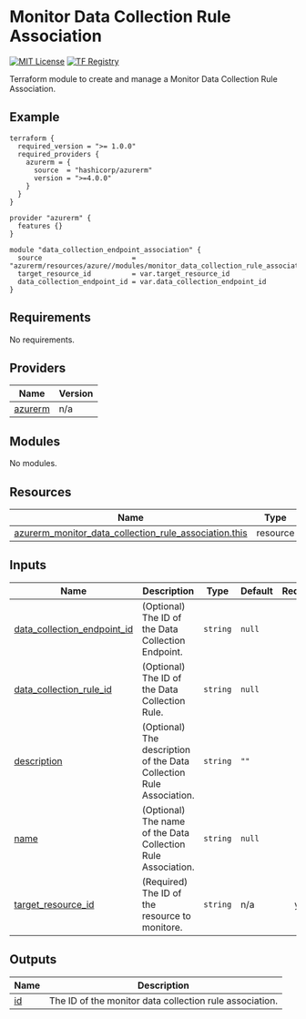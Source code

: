 <!-- BEGIN_TF_DOCS -->
# Monitor Data Collection Rule Association
[![MIT License](https://img.shields.io/badge/license-MIT-orange.svg)](LICENSE) [![TF Registry](https://img.shields.io/badge/terraform-registry-blue.svg)](https://registry.terraform.io/modules/azurerm/resources/azure/latest/submodules/monitor_data_collection_rule_association)

Terraform module to create and manage a Monitor Data Collection Rule Association.

## Example

```hcl
terraform {
  required_version = ">= 1.0.0"
  required_providers {
    azurerm = {
      source  = "hashicorp/azurerm"
      version = ">=4.0.0"
    }
  }
}

provider "azurerm" {
  features {}
}

module "data_collection_endpoint_association" {
  source                      = "azurerm/resources/azure//modules/monitor_data_collection_rule_association"
  target_resource_id          = var.target_resource_id
  data_collection_endpoint_id = var.data_collection_endpoint_id
}
```

## Requirements

No requirements.

## Providers

| Name | Version |
|------|---------|
| <a name="provider_azurerm"></a> [azurerm](#provider\_azurerm) | n/a |

## Modules

No modules.

## Resources

| Name | Type |
|------|------|
| [azurerm_monitor_data_collection_rule_association.this](https://registry.terraform.io/providers/hashicorp/azurerm/latest/docs/resources/monitor_data_collection_rule_association) | resource |

## Inputs

| Name | Description | Type | Default | Required |
|------|-------------|------|---------|:--------:|
| <a name="input_data_collection_endpoint_id"></a> [data\_collection\_endpoint\_id](#input\_data\_collection\_endpoint\_id) | (Optional) The ID of the Data Collection Endpoint. | `string` | `null` | no |
| <a name="input_data_collection_rule_id"></a> [data\_collection\_rule\_id](#input\_data\_collection\_rule\_id) | (Optional) The ID of the Data Collection Rule. | `string` | `null` | no |
| <a name="input_description"></a> [description](#input\_description) | (Optional) The description of the Data Collection Rule Association. | `string` | `""` | no |
| <a name="input_name"></a> [name](#input\_name) | (Optional) The name of the Data Collection Rule Association. | `string` | `null` | no |
| <a name="input_target_resource_id"></a> [target\_resource\_id](#input\_target\_resource\_id) | (Required) The ID of the resource to monitore. | `string` | n/a | yes |

## Outputs

| Name | Description |
|------|-------------|
| <a name="output_id"></a> [id](#output\_id) | The ID of the monitor data collection rule association. |
<!-- END_TF_DOCS -->